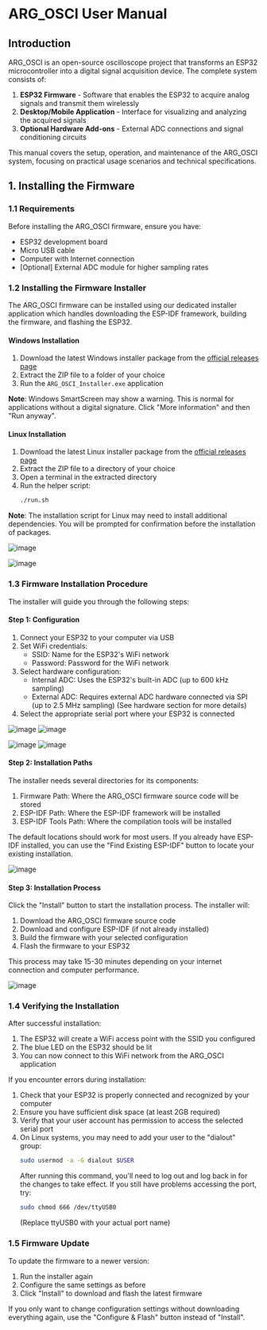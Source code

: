 # ARG_OSCI User Manual

## Introduction

ARG_OSCI is an open-source oscilloscope project that transforms an ESP32 microcontroller into a digital signal acquisition device. The complete system consists of:

1. **ESP32 Firmware** - Software that enables the ESP32 to acquire analog signals and transmit them wirelessly
2. **Desktop/Mobile Application** - Interface for visualizing and analyzing the acquired signals
3. **Optional Hardware Add-ons** - External ADC connections and signal conditioning circuits

This manual covers the setup, operation, and maintenance of the ARG_OSCI system, focusing on practical usage scenarios and technical specifications.

## 1. Installing the Firmware

### 1.1 Requirements

Before installing the ARG_OSCI firmware, ensure you have:

- ESP32 development board
- Micro USB cable
- Computer with Internet connection
- [Optional] External ADC module for higher sampling rates

### 1.2 Installing the Firmware Installer

The ARG_OSCI firmware can be installed using our dedicated installer application which handles downloading the ESP-IDF framework, building the firmware, and flashing the ESP32.

#### Windows Installation

1. Download the latest Windows installer package from the [official releases page](https://github.com/ArgOsciProyect/ARG_OSCI_FIRMWARE/releases)
2. Extract the ZIP file to a folder of your choice
3. Run the `ARG_OSCI_Installer.exe` application

**Note**: Windows SmartScreen may show a warning. This is normal for applications without a digital signature. Click "More information" and then "Run anyway".

#### Linux Installation

1. Download the latest Linux installer package from the [official releases page](https://github.com/ArgOsciProyect/ARG_OSCI_FIRMWARE/releases)
2. Extract the ZIP file to a directory of your choice
3. Open a terminal in the extracted directory
4. Run the helper script:
   ```bash
   ./run.sh
   ```

**Note**: The installation script for Linux may need to install additional dependencies. You will be prompted for confirmation before the installation of packages. 

![image](https://github.com/user-attachments/assets/8ba4c352-2ec9-4a2a-8371-be57e5e5a09a)

![image](https://github.com/user-attachments/assets/6423c2d7-1d26-4147-a150-b7970a1e7b9d)

### 1.3 Firmware Installation Procedure

The installer will guide you through the following steps:

#### Step 1: Configuration

1. Connect your ESP32 to your computer via USB
2. Set WiFi credentials:
   - SSID: Name for the ESP32's WiFi network
   - Password: Password for the WiFi network
3. Select hardware configuration:
   - Internal ADC: Uses the ESP32's built-in ADC (up to 600 kHz sampling)
   - External ADC: Requires external ADC hardware connected via SPI (up to 2.5 MHz sampling) (See hardware section for more details)
4. Select the appropriate serial port where your ESP32 is connected

![image](https://github.com/user-attachments/assets/caf92bdb-cc20-47d6-af50-c39f27161ab1)
![image](https://github.com/user-attachments/assets/bba3f29c-708b-4ff0-85be-f29c17240a43)

![image](https://github.com/user-attachments/assets/71ecd945-44c0-4020-8cf3-1fb1e62c1517)
![image](https://github.com/user-attachments/assets/76075e8a-1fd0-4102-bee8-c19d8aac4945)

#### Step 2: Installation Paths

The installer needs several directories for its components:

1. Firmware Path: Where the ARG_OSCI firmware source code will be stored
2. ESP-IDF Path: Where the ESP-IDF framework will be installed
3. ESP-IDF Tools Path: Where the compilation tools will be installed

The default locations should work for most users. If you already have ESP-IDF installed, you can use the "Find Existing ESP-IDF" button to locate your existing installation.

![image](https://github.com/user-attachments/assets/a68539c8-3a49-4343-8b97-81116c3c7fc5)

#### Step 3: Installation Process

Click the "Install" button to start the installation process. The installer will:

1. Download the ARG_OSCI firmware source code
2. Download and configure ESP-IDF (if not already installed)
3. Build the firmware with your selected configuration
4. Flash the firmware to your ESP32

This process may take 15-30 minutes depending on your internet connection and computer performance.

![image](https://github.com/user-attachments/assets/2b3a5958-8b96-416d-be2e-77d48699a81a)


### 1.4 Verifying the Installation

After successful installation:

1. The ESP32 will create a WiFi access point with the SSID you configured
2. The blue LED on the ESP32 should be lit
3. You can now connect to this WiFi network from the ARG_OSCI application

If you encounter errors during installation:

1. Check that your ESP32 is properly connected and recognized by your computer
2. Ensure you have sufficient disk space (at least 2GB required)
3. Verify that your user account has permission to access the selected serial port
4. On Linux systems, you may need to add your user to the "dialout" group:
   ```bash
   sudo usermod -a -G dialout $USER
   ```
   After running this command, you'll need to log out and log back in for the changes to take effect.
   If you still have problems accessing the port, try:
   ```bash
   sudo chmod 666 /dev/ttyUSB0
   ```
   (Replace ttyUSB0 with your actual port name)

### 1.5 Firmware Update

To update the firmware to a newer version:

1. Run the installer again
2. Configure the same settings as before
3. Click "Install" to download and flash the latest firmware

If you only want to change configuration settings without downloading everything again, use the "Configure & Flash" button instead of "Install".
